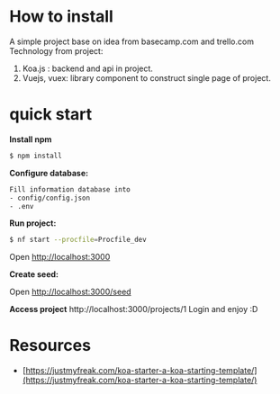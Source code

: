 How to install
===========
A simple project base on idea from basecamp.com and trello.com
Technology from project:
1. Koa.js : backend and api in project.
2. Vuejs, vuex: library component to construct single page of project.

quick start
=============

**Install npm**

```sh
$ npm install
```

**Configure database:**

```sh
Fill information database into 
- config/config.json
- .env
```

**Run project:**

```sh
$ nf start --procfile=Procfile_dev
```
Open [http://localhost:3000](http://localhost:3000)

**Create seed:**

Open [http://localhost:3000/seed](http://localhost:3000/seed)

**Access project**
http://localhost:3000/projects/1
Login and enjoy :D

Resources
=========

* [https://justmyfreak.com/koa-starter-a-koa-starting-template/](https://justmyfreak.com/koa-starter-a-koa-starting-template/)
